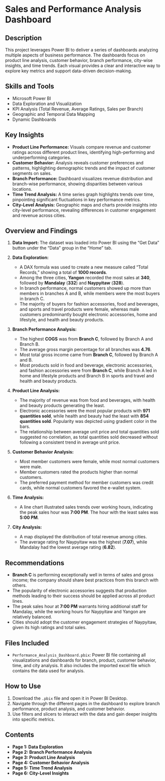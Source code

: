 # Sales and Performance Analysis Dashboard

## Description
This project leverages Power BI to deliver a series of dashboards analyzing multiple aspects of business performance. The dashboards focus on product line analysis, customer behavior, branch performance, city-wise insights, and time trends. Each visual provides a clear and interactive way to explore key metrics and support data-driven decision-making. 

## Skills and Tools
- Microsoft Power BI
- Data Exploration and Visualization
- KPI Analysis (Total Revenue, Average Ratings, Sales per Branch)
- Geographic and Temporal Data Mapping
- Dynamic Dashboards

## Key Insights
- **Product Line Performance:** Visuals compare revenue and customer ratings across different product lines, identifying high-performing and underperforming categories.
- **Customer Behavior:** Analysis reveals customer preferences and patterns, highlighting demographic trends and the impact of customer segments on sales.
- **Branch Performance:** Dashboard visualizes revenue distribution and branch-wise performance, showing disparities between various locations.
- **Time Trend Analysis:** A time series graph highlights trends over time, pinpointing significant fluctuations in key performance metrics.
- **City-Level Analysis:** Geographic maps and charts provide insights into city-level performance, revealing differences in customer engagement and revenue across cities.

## Overview and Findings
1. **Data Import:** The dataset was loaded into Power BI using the “Get Data” button under the “Data” group in the “Home” tab.
2. **Data Exploration:** 
   - A DAX formula was used to create a new measure called “Total Records,” showing a total of **1000 records**.
   - Among the three cities, **Yangon** recorded the most sales at **340**, followed by **Mandalay** (**332**) and **Naypyitaw** (**328**).
   - In branch performance, normal customers showed up more than members in branches A and B, while members were the most buyers in branch C.
   - The majority of buyers for fashion accessories, food and beverages, and sports and travel products were female, whereas male customers predominantly bought electronic accessories, home and lifestyle, and health and beauty products.

3. **Branch Performance Analysis:** 
   - The highest **COGS** was from **Branch C**, followed by Branch A and Branch B.
   - The average gross margin percentage for all branches was **4.76**.
   - Most total gross income came from **Branch C**, followed by Branch A and B.
   - Most products sold in food and beverage, electronic accessories, and fashion accessories were from **Branch C**, while Branch A led in home and lifestyle products and Branch B in sports and travel and health and beauty products.

4. **Product Line Analysis:**
   - The majority of revenue was from food and beverages, with health and beauty products generating the least.
   - Electronic accessories were the most popular products with **971 quantities sold**, while health and beauty had the least with **854 quantities sold**. Popularity was depicted using gradient color in the bars.
   - The relationship between average unit price and total quantities sold suggested no correlation, as total quantities sold decreased without following a consistent trend in average unit price.

5. **Customer Behavior Analysis:**
   - Most member customers were female, while most normal customers were male.
   - Member customers rated the products higher than normal customers.
   - The preferred payment method for member customers was credit cards, while normal customers favored the e-wallet system.

6. **Time Analysis:**
   - A line chart illustrated sales trends over working hours, indicating the peak sales hour was **7:00 PM**. The hour with the least sales was **5:00 PM**.

7. **City Analysis:**
   - A map displayed the distribution of total revenue among cities.
   - The average rating for Naypyitaw was the highest (**7.07**), while Mandalay had the lowest average rating (**6.82**).

## Recommendations
- **Branch C** is performing exceptionally well in terms of sales and gross income; the company should share best practices from this branch with others.
- The popularity of electronic accessories suggests that production methods leading to their success should be applied across all product lines.
- The peak sales hour at **7:00 PM** warrants hiring additional staff for Mandalay, while the working hours for Naypyitaw and Yangon are relatively balanced.
- Cities should adopt the customer engagement strategies of Naypyitaw, given its high ratings and total sales.

## Files Included
- `Performance_Analysis_Dashboard.pbix`: Power BI file containing all visualizations and dashboards for branch, product, customer behavior, time, and city analysis. It also includes the imported excel file which contains the data used for analysis.

## How to Use
1. Download the `.pbix` file and open it in Power BI Desktop.
2. Navigate through the different pages in the dashboard to explore branch performance, product analysis, and customer behavior.
3. Use filters and slicers to interact with the data and gain deeper insights into specific metrics.

## Contents
- **Page 1: Data Exploration**
- **Page 2: Branch Performance Analysis**
- **Page 3: Product Line Analysis**
- **Page 4: Customer Behavior Analysis**
- **Page 5: Time Trend Analysis**
- **Page 6: City-Level Insights**
